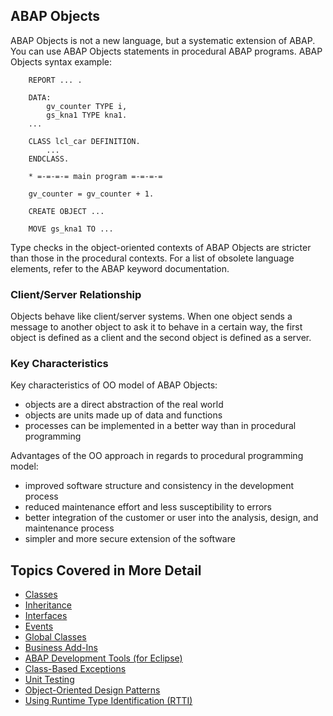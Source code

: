 ## ABAP Objects

ABAP Objects is not a new language, but a systematic extension of ABAP. You can use ABAP Objects statements in procedural ABAP programs. ABAP Objects syntax example:
```ABAP
	REPORT ... .

	DATA:
		gv_counter TYPE i,
		gs_kna1 TYPE kna1.
	...

	CLASS lcl_car DEFINITION.
		...
	ENDCLASS.

	* =-=-=-= main program =-=-=-=

	gv_counter = gv_counter + 1.

	CREATE OBJECT ...

	MOVE gs_kna1 TO ...
```

Type checks in the object-oriented contexts of ABAP Objects are stricter than those in the procedural contexts. For a list of obsolete language elements, refer to the ABAP keyword documentation. 

### Client/Server Relationship

Objects behave like client/server systems. When one object sends a message to another object to ask it to behave in a certain way, the first object is defined as a client and the second object is defined as a server.

### Key Characteristics

Key characteristics of OO model of ABAP Objects:
* objects are a direct abstraction of the real world
* objects are units made up of data and functions
* processes can be implemented in a better way than in procedural programming

Advantages of the OO approach in regards to procedural programming model:
* improved software structure and consistency in the development process
* reduced maintenance effort and less susceptibility to errors
* better integration of the customer or user into the analysis, design, and maintenance process
* simpler and more secure extension of the software

## Topics Covered in More Detail
* [Classes](https://github.com/NikolaVetnic/ABAP_Reference/blob/master/xx_Reference/Objects/Classes.md?ts=4)
* [Inheritance](https://github.com/NikolaVetnic/ABAP_Reference/blob/master/xx_Reference/Objects/Inheritance.md)
* [Interfaces](https://github.com/NikolaVetnic/ABAP_Reference/blob/master/xx_Reference/Objects/Interfaces.md)
* [Events](https://github.com/NikolaVetnic/ABAP_Reference/blob/master/xx_Reference/Objects/Events.md)
* [Global Classes](https://github.com/NikolaVetnic/ABAP_Reference/blob/master/xx_Reference/Objects/GlobalClasses.md)
* [Business Add-Ins](https://github.com/NikolaVetnic/ABAP_Reference/blob/master/xx_Reference/Objects/BAdI.md)
* [ABAP Development Tools (for Eclipse)](https://github.com/NikolaVetnic/ABAP_Reference/blob/master/xx_Reference/Objects/ADT.md)
* [Class-Based Exceptions](https://github.com/NikolaVetnic/ABAP_Reference/blob/master/xx_Reference/Objects/ClassBasedExceptions.md)
* [Unit Testing](https://github.com/NikolaVetnic/ABAP_Reference/blob/master/xx_Reference/Objects/Testing.md)
* [Object-Oriented Design Patterns](https://github.com/NikolaVetnic/ABAP_Reference/blob/master/xx_Reference/Objects/Patterns.md)
* [Using Runtime Type Identification (RTTI)](https://github.com/NikolaVetnic/ABAP_Reference/blob/master/xx_Reference/Objects/RTTI.md)

